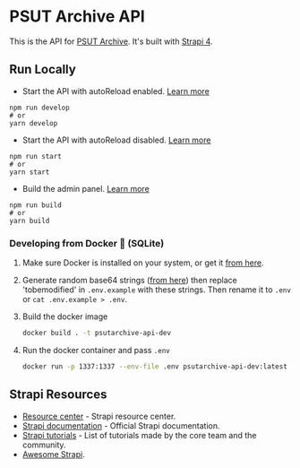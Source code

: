 # PSUT Archive API

This is the API for [PSUT Archive](https://github.com/Marje3PSUT/psutarchive). It's built with [Strapi 4](https://strapi.io/).

## Run Locally

- Start the API with autoReload enabled. [Learn more](https://docs.strapi.io/developer-docs/latest/developer-resources/cli/CLI.html#strapi-develop)
```
npm run develop
# or
yarn develop
```

- Start the API with autoReload disabled. [Learn more](https://docs.strapi.io/developer-docs/latest/developer-resources/cli/CLI.html#strapi-start)
```
npm run start
# or
yarn start
```

- Build the admin panel. [Learn more](https://docs.strapi.io/developer-docs/latest/developer-resources/cli/CLI.html#strapi-build)
```
npm run build
# or
yarn build
```

### Developing from Docker 🐋 (SQLite)

1. Make sure Docker is installed on your system, or get it [from here](https://docs.docker.com/get-docker/).

2. Generate random base64 strings ([from here](https://generate.plus/en/base64)) then replace 'tobemodified' in `.env.example` with these strings. Then rename it to `.env` or `cat .env.example > .env`.

3. Build the docker image
   
   ```sh
   docker build . -t psutarchive-api-dev
   ```

4. Run the docker container and pass `.env`
   
   ```sh
   docker run -p 1337:1337 --env-file .env psutarchive-api-dev:latest
   ```

## Strapi Resources

- [Resource center](https://strapi.io/resource-center) - Strapi resource center.
- [Strapi documentation](https://docs.strapi.io) - Official Strapi documentation.
- [Strapi tutorials](https://strapi.io/tutorials) - List of tutorials made by the core team and the community.
- [Awesome Strapi](https://github.com/strapi-community/awesome-strapi).

